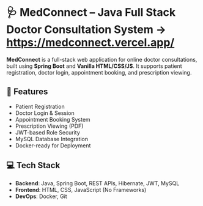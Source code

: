 
# 🩺 MedConnect – Java Full Stack Doctor Consultation System ->     https://medconnect.vercel.app/

**MedConnect** is a full-stack web application for online doctor consultations, built using **Spring Boot** and **Vanilla HTML/CSS/JS**. It supports patient registration, doctor login, appointment booking, and prescription viewing.

## 🚀 Features

- Patient Registration
- Doctor Login & Session
- Appointment Booking System
- Prescription Viewing (PDF)
- JWT-based Role Security
- MySQL Database Integration
- Docker-ready for Deployment

## 💻 Tech Stack

- **Backend**: Java, Spring Boot, REST APIs, Hibernate, JWT, MySQL
- **Frontend**: HTML, CSS, JavaScript (No Frameworks)
- **DevOps**: Docker, Git



